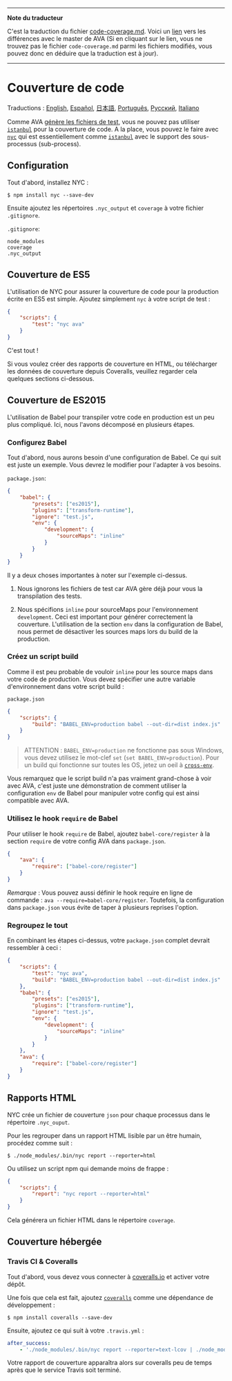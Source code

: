 ___
**Note du traducteur**

C'est la traduction du fichier [code-coverage.md](https://github.com/sindresorhus/ava/blob/master/docs/recipes/code-coverage.md). Voici un [lien](https://github.com/sindresorhus/ava/compare/1868204c1901f45b4f66a520ef6486fdd71fe1d2...master#diff-b3aa0c81a407f54f636a1cf5a619a4a6) vers les différences avec le master de AVA (Si en cliquant sur le lien, vous ne trouvez pas le fichier `code-coverage.md` parmi les fichiers modifiés, vous pouvez donc en déduire que la traduction est à jour).
___
# Couverture de code

Traductions : [English](https://github.com/sindresorhus/ava/blob/master/docs/recipes/code-coverage.md), [Español](https://github.com/sindresorhus/ava-docs/blob/master/es_ES/docs/recipes/code-coverage.md),  [日本語](https://github.com/sindresorhus/ava-docs/blob/master/ja_JP/docs/recipes/code-coverage.md), [Português](https://github.com/sindresorhus/ava-docs/blob/master/pt_BR/docs/recipes/code-coverage.md), [Русский](https://github.com/sindresorhus/ava-docs/blob/master/ru_RU/docs/recipes/code-coverage.md), [Italiano](https://github.com/sindresorhus/ava-docs/blob/master/it_IT/recipes/code-coverage.md)

Comme AVA [génère les fichiers de test][process-isolation], vous ne pouvez pas utiliser [`istanbul`] pour la couverture de code. A la place, vous pouvez le faire avec [`nyc`] qui est essentiellement comme [`istanbul`] avec le support des sous-processus (sub-process).

## Configuration

Tout d'abord, installez NYC :

```
$ npm install nyc --save-dev
```

Ensuite ajoutez les répertoires `.nyc_output` et `coverage` à votre fichier `.gitignore`.

`.gitignore`:

```
node_modules
coverage
.nyc_output
```

## Couverture de ES5

L'utilisation de NYC pour assurer la couverture de code pour la production écrite en ES5 est simple. Ajoutez simplement `nyc` à votre script de test :

```json
{
	"scripts": {
		"test": "nyc ava"
	}
}
```

C'est tout !

Si vous voulez créer des rapports de couverture en HTML, ou télécharger les données de couverture depuis Coveralls, veuillez regarder cela quelques sections ci-dessous.

## Couverture de ES2015

L'utilisation de Babel pour transpiler votre code en production est un peu plus compliqué. Ici, nous l'avons décomposé en plusieurs étapes.

### Configurez Babel

Tout d'abord, nous aurons besoin d'une configuration de Babel. Ce qui suit est juste un exemple. Vous devrez le modifier pour l'adapter à vos besoins.

`package.json`:
```json
{
	"babel": {
		"presets": ["es2015"],
		"plugins": ["transform-runtime"],
		"ignore": "test.js",
		"env": {
			"development": {
				"sourceMaps": "inline"
			}
		}
	}
}
```

Il y a deux choses importantes à noter sur l'exemple ci-dessus.

1. Nous ignorons les fichiers de test car AVA gère déjà pour vous la transpilation des tests.

2. Nous spécifions `inline` pour sourceMaps pour l'environnement `development`. Ceci est important pour générer correctement la couverture. L'utilisation de la section `env` dans la configuration de Babel, nous permet de désactiver les sources maps lors du build de la production.


### Créez un script build

Comme il est peu probable de vouloir `inline` pour les source maps dans votre code de production. Vous devez spécifier une autre variable d'environnement dans votre script build :

`package.json`

```json
{
	"scripts": {
		"build": "BABEL_ENV=production babel --out-dir=dist index.js"
	}
}
```

> ATTENTION : `BABEL_ENV=production` ne fonctionne pas sous Windows, vous devez utilisez le mot-clef `set` (`set BABEL_ENV=production`).  Pour un build qui fonctionne sur toutes les OS, jetez un oeil à [`cross-env`].

Vous remarquez que le script build n'a pas vraiment grand-chose à voir avec AVA, c'est juste une démonstration de comment utiliser la configuration `env` de Babel pour manipuler votre config qui est ainsi compatible avec AVA.

### Utilisez le hook `require` de Babel

Pour utiliser le hook `require` de Babel, ajoutez `babel-core/register` à la section `require` de votre config AVA dans `package.json`.

```json
{
	"ava": {
		"require": ["babel-core/register"]
	}
}
```

*Remarque* : Vous pouvez aussi définir le hook require en ligne de commande : `ava --require=babel-core/register`. Toutefois, la configuration dans `package.json` vous évite de taper à plusieurs reprises l'option.

### Regroupez le tout

En combinant les étapes ci-dessus, votre `package.json` complet devrait ressembler à ceci :

```json
{
	"scripts": {
		"test": "nyc ava",
		"build": "BABEL_ENV=production babel --out-dir=dist index.js"
	},
	"babel": {
		"presets": ["es2015"],
		"plugins": ["transform-runtime"],
		"ignore": "test.js",
		"env": {
			"development": {
				"sourceMaps": "inline"
			}
		}
	},
	"ava": {
		"require": ["babel-core/register"]
	}
}
```


## Rapports HTML

NYC crée un fichier de couverture `json` pour chaque processus dans le répertoire `.nyc_ouput`.

Pour les regrouper dans un rapport HTML lisible par un être humain, procédez comme suit :

```
$ ./node_modules/.bin/nyc report --reporter=html
```

Ou utilisez un script npm qui demande moins de frappe :

```json
{
	"scripts": {
		"report": "nyc report --reporter=html"
	}
}
```

Cela générera un fichier HTML dans le répertoire `coverage`.


## Couverture hébergée

### Travis CI & Coveralls

Tout d'abord, vous devez vous connecter à [coveralls.io] et activer votre dépôt.

Une fois que cela est fait, ajoutez [`coveralls`] comme une dépendance de développement :

```
$ npm install coveralls --save-dev
```

Ensuite, ajoutez ce qui suit à votre `.travis.yml` :

```yaml
after_success:
	- './node_modules/.bin/nyc report --reporter=text-lcov | ./node_modules/.bin/coveralls'
```

Votre rapport de couverture apparaîtra alors sur coveralls peu de temps après que le service Travis soit terminé.

[`babel`]:      https://github.com/babel/babel
[coveralls.io]: https://coveralls.io
[`coveralls`]:  https://github.com/nickmerwin/node-coveralls
[`cross-env`]:  https://github.com/kentcdodds/cross-env
[process-isolation]: https://github.com/sindresorhus/ava-docs/blob/master/fr_FR/readme.md#isolement-du-processus
[`istanbul`]:   https://github.com/gotwarlost/istanbul
[`nyc`]:        https://github.com/bcoe/nyc

